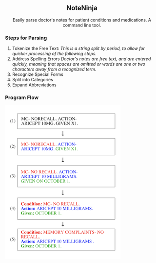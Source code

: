 <p align="center">
  <h2 align="center">NoteNinja</h3>

  <p align="center">
     Easily parse doctor's notes for patient conditions and medications. A command line tool.
    <br>
  <h3>Steps for Parsing</h3>
  <ol >
  <li>Tokenize the Free Text: <i>This is a string split by period, to allow for quicker processing of the following steps.</i></li>
    <li>Address Spelling Errors <i>Doctor's notes are free text, and are entered quickly, meaning that spaces are omitted or words are one or two characters away from a recognized term.</i></li>
 <li>Recognize Special Forms</li>
  <li>Split into Categories</li>
 <li>Expand Abbreviations</li>
  </ol>
    <h3>Program Flow</h3>

  <img src="schema.png" height="502">
  </p>
</p>
